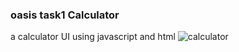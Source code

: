 ### oasis task1 Calculator
a calculator UI using javascript and html
![calculator](https://github.com/yogenps48/oasis_project/assets/82534768/2ec9d2aa-8fc6-405e-9c61-490091923f87)
